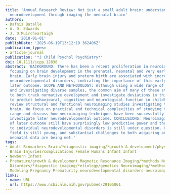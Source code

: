 ```yaml
---
title: 'Annual Research Review: Not just a small adult brain: understanding later
  neurodevelopment through imaging the neonatal brain'
authors:
- Dafnis Batalle
- A. D. Edwards
- J. O'Muircheartaigh
date: '2018-01-01'
publishDate: '2025-06-19T13:12:19.362406Z'
publication_types:
- article-journal
publication: '*J Child Psychol Psychiatry*'
doi: 10.1111/jcpp.12838
abstract: 'BACKGROUND: There has been a recent proliferation in neuroimaging research
  focusing on brain development in the prenatal, neonatal and very early childhood
  brain. Early brain injury and preterm birth are associated with increased risk of
  neurodevelopmental disorders, indicating the importance of this early period for
  later outcome. SCOPE AND METHODOLOGY: Although using a wide range of different methodologies
  and investigating diverse samples, the common aim of many of these studies has been
  to both track normative development and investigate deviations in this development
  to predict behavioural, cognitive and neurological function in childhood. Here we
  review structural and functional neuroimaging studies investigating the developing
  brain. We focus on practical and technical complexities of studying this early age
  range and discuss how neuroimaging techniques have been successfully applied to
  investigate later neurodevelopmental outcome. CONCLUSIONS: Neuroimaging markers
  of later outcome still have surprisingly low predictive power and their specificity
  to individual neurodevelopmental disorders is still under question. However, the
  field is still young, and substantial challenges to both acquiring and modeling
  neonatal data are being met.'
tags:
- Adult Biomarkers Brain/*diagnostic imaging/*growth & development/physiopathology
  Brain Injuries/complications Female Humans Infant Infant
- Newborn Infant
- Premature/growth & development Magnetic Resonance Imaging/*methods Neurodevelopmental
  Disorders/*diagnostic imaging/*etiology/genetics Neuroimaging/*methods Patient-Specific
  Modeling Pregnancy Prematurity neurodevelopmental disorders neuroimaging perinatal
links:
- name: URL
  url: https://www.ncbi.nlm.nih.gov/pubmed/29105061
---
```

